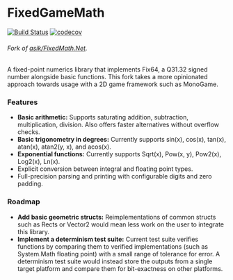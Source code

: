 # FixedGameMath

[![Build Status](https://travis-ci.com/stellarLuminant/FixedGameMath.svg?branch=master)](https://travis-ci.com/stellarLuminant/FixedGameMath) 
[![codecov](https://codecov.io/gh/stellarLuminant/FixedGameMath/branch/master/graph/badge.svg)](https://codecov.io/gh/stellarLuminant/FixedGameMath)

###### Fork of [asik/FixedMath.Net](https://github.com/asik/FixedMath.Net).

A fixed-point numerics library that implements Fix64, a Q31.32 signed number alongside basic functions. This fork takes a more opinionated approach towards usage with a 2D game framework such as MonoGame.

### Features

- **Basic arithmetic:** Supports saturating addition, subtraction, multiplication, division. Also offers faster alternatives without overflow checks.
- **Basic trigonometry in degrees:** Currently supports sin(x), cos(x), tan(x), atan(x), atan2(y, x), and acos(x).
- **Exponential functions:** Currently supports Sqrt(x), Pow(x, y), Pow2(x), Log2(x), Ln(x).
- Explicit conversion between integral and floating point types.
- Full-precision parsing and printing with configurable digits and zero padding.

### Roadmap

- **Add basic geometric structs:** Reimplementations of common structs such as Rects or Vector2 would mean less work on the user to integrate this library.
- **Implement a determinism test suite:** Current test suite verifies functions by comparing them to verified implementations (such as System.Math floating point) with a small range of tolerance for error. A determinism test suite would instead store the outputs from a single target platform and compare them for bit-exactness on other platforms.
